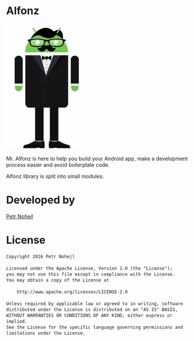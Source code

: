 Alfonz
======

[![Alfonz logo](extras/graphics/alfonz.gif)](https://www.androidify.com/en/#/gallery/ab210bf216670c2d575502f78b920e97)

Mr. Alfonz is here to help you build your Android app, make a development process easier and avoid boilerplate code.

Alfonz library is split into small modules.


Developed by
============

[Petr Nohejl](http://petrnohejl.cz)


License
=======

    Copyright 2016 Petr Nohejl

    Licensed under the Apache License, Version 2.0 (the "License");
    you may not use this file except in compliance with the License.
    You may obtain a copy of the License at

        http://www.apache.org/licenses/LICENSE-2.0

    Unless required by applicable law or agreed to in writing, software
    distributed under the License is distributed on an "AS IS" BASIS,
    WITHOUT WARRANTIES OR CONDITIONS OF ANY KIND, either express or implied.
    See the License for the specific language governing permissions and
    limitations under the License.
